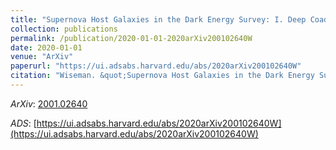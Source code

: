 ```yaml
---
title: "Supernova Host Galaxies in the Dark Energy Survey: I. Deep Coadds"
collection: publications
permalink: /publication/2020-01-01-2020arXiv200102640W
date: 2020-01-01
venue: "ArXiv"
paperurl: "https://ui.adsabs.harvard.edu/abs/2020arXiv200102640W"
citation: "Wiseman. &quot;Supernova Host Galaxies in the Dark Energy Survey: I. Deep Coadds.&quot; <i>ArXiv</i>, :, Jan 2020"
---
```


*ArXiv*: [2001.02640](https://arxiv.org/abs/2001.02640)

*ADS*: [https://ui.adsabs.harvard.edu/abs/2020arXiv200102640W](https://ui.adsabs.harvard.edu/abs/2020arXiv200102640W)
